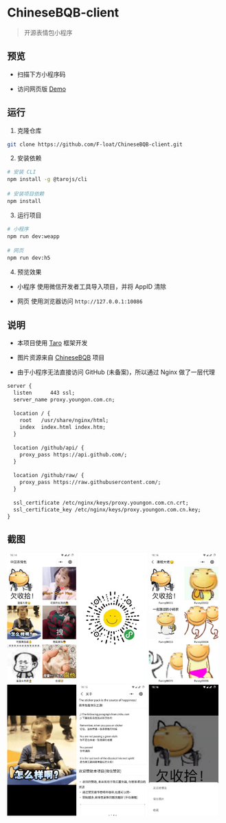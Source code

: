 # ChineseBQB-client

> 开源表情包小程序

## 预览

* 扫描下方小程序码

* 访问网页版 [Demo](https://f-loat.github.io/ChineseBQB-client)

## 运行

1. 克隆仓库

``` sh
git clone https://github.com/F-loat/ChineseBQB-client.git
```

2. 安装依赖

``` sh
# 安装 CLI
npm install -g @tarojs/cli

# 安装项目依赖
npm install
```

3. 运行项目

``` sh
# 小程序
npm run dev:weapp

# 网页
npm run dev:h5
```

4. 预览效果

* 小程序 使用微信开发者工具导入项目，并将 AppID 清除

* 网页 使用浏览器访问 `http://127.0.0.1:10086`

## 说明

* 本项目使用 [Taro](https://github.com/NervJS/taro) 框架开发

* 图片资源来自 [ChineseBQB](https://github.com/zhaoolee/ChineseBQB) 项目

* 由于小程序无法直接访问 GitHub (未备案)，所以通过 Nginx 做了一层代理

```
server {
  listen      443 ssl;
  server_name proxy.youngon.com.cn;
  
  location / {
    root   /usr/share/nginx/html;
    index  index.html index.htm;
  }

  location /github/api/ {
    proxy_pass https://api.github.com/;
  }

  location /github/raw/ {
    proxy_pass https://raw.githubusercontent.com/;
  }

  ssl_certificate /etc/nginx/keys/proxy.youngon.com.cn.crt;
  ssl_certificate_key /etc/nginx/keys/proxy.youngon.com.cn.key;
}
```

## 截图

<p>
  <img alt="首页" src="./images/index.jpg" width="32%" />
  <img alt="小程序码" src="./images/qrcode.jpg" width="32%" />
  <img alt="列表" src="./images/list.jpg" width="32%" />
  <img alt="预览" src="./images/preview.jpg" width="32%" />
  <img alt="关于" src="./images/about.jpg" width="32%" />
  <img alt="分享" src="./images/share.jpg" width="32%" />
</p>
